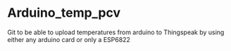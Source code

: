# Arduino_temp_pcv

Git to be able to upload temperatures from arduino to Thingspeak by using either any arduino card or only a ESP6822
